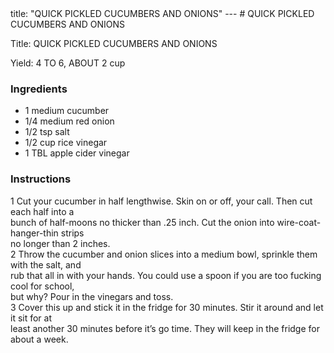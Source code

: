 <!DOCTYPE HTML PUBLIC "-//W3C//DTD HTML 4.0 Transitional//EN">
<html>
  <head>
  title: "QUICK PICKLED CUCUMBERS AND ONIONS"
---
# QUICK PICKLED CUCUMBERS AND ONIONS<link rel='stylesheet' href='style.css' type='text/css'><meta http-equiv="Content-Style-Stype" content="text/css">
     <meta http-equiv="Content-Type" content="text/html;charset=utf-8">
     </head><body><div class="recipe" itemscope itemtype="http://schema.org/Recipe"><div class='header'><p class="title"><span class="label">Title:</span> <span itemprop="name">QUICK PICKLED CUCUMBERS AND ONIONS</span></p>
<p class="yields"><span class="label">Yield:</span> <span itemprop="recipeYield">4 TO 6, ABOUT 2 cup</span></p>
</div><div class="ing"><h3>Ingredients</h3><ul class="ing"><li class="ing" itemprop="ingredients">1 medium cucumber </li>
<li class="ing" itemprop="ingredients">1/4 medium red onion </li>
<li class="ing" itemprop="ingredients">1/2 tsp salt </li>
<li class="ing" itemprop="ingredients">1/2 cup rice vinegar </li>
<li class="ing" itemprop="ingredients">1 TBL apple cider vinegar </li>
</ul>
</div>
<div class="instructions"><h3 class="Instructions">Instructions</h3><div itemprop="recipeInstructions"><p>1 Cut your cucumber in half lengthwise. Skin on or off, your call. Then cut each half into a<br>bunch of half-moons no thicker than .25 inch. Cut the onion into wire-coat-hanger-thin strips<br>no longer than 2 inches.<br>2 Throw the cucumber and onion slices into a medium bowl, sprinkle them with the salt, and<br>rub that all in with your hands. You could use a spoon if you are too fucking cool for school,<br>but why? Pour in the vinegars and toss.<br>3 Cover this up and stick it in the fridge for 30 minutes. Stir it around and let it sit for at<br>least another 30 minutes before it’s go time. They will keep in the fridge for about a week.</p></div></div></div>

</body>
</html>